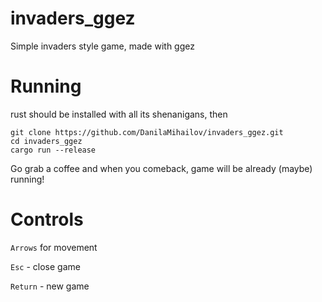 # invaders_ggez
Simple invaders style game, made with ggez

# Running

rust should be installed with all its shenanigans, then

```
git clone https://github.com/DanilaMihailov/invaders_ggez.git
cd invaders_ggez
cargo run --release
```
Go grab a coffee and when you comeback, game will be already (maybe) running!

# Controls

`Arrows` for movement

`Esc` - close game

`Return` - new game
